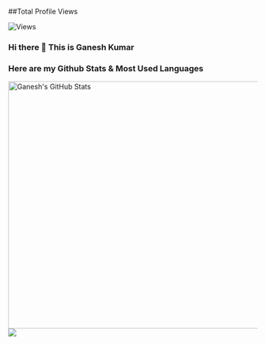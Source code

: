 ##Total Profile Views 

![Views](https://dynamic-badges.maxalpha.repl.co/views?id=RamkiHGanesh007.PageID&style=for-the-badge&color=yellow)

### Hi there 👋 This is Ganesh Kumar

### Here are my Github Stats & Most Used Languages
<a href="https://github.com/RamkiGanesh007/RamkiGanesh007">
  <img align="center" height="500" width="650" 
       src="https://github-readme-stats.vercel.app/api?username=RamkiGanesh007&include_all_commits=true&show_icons=true&line_height=27&count_private=true&title_color=ffffff&text_color=c9cacc&icon_color=2bbc8a&bg_color=1d1f21" alt="Ganesh's GitHub Stats" />
</a>

<a href="https://github.com/RamkiGanesh007/RamkiGanesh007">
  <img align="center" src="https://github-readme-stats.vercel.app/api/top-langs/?username=RamkiGanesh007&hide=Jupyter Notebook&langs_count=5&title_color=ffffff&text_color=c9cacc&icon_color=2bbc8a&bg_color=1d1f21&langs_count=3" />
</a>

